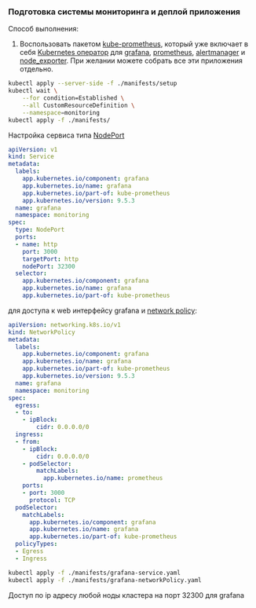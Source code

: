 ### Подготовка cистемы мониторинга и деплой приложения

Способ выполнения:
1. Воспользовать пакетом [kube-prometheus](https://github.com/prometheus-operator/kube-prometheus), который уже включает в себя [Kubernetes оператор](https://operatorhub.io/) для [grafana](https://grafana.com/), [prometheus](https://prometheus.io/), [alertmanager](https://github.com/prometheus/alertmanager) и [node_exporter](https://github.com/prometheus/node_exporter). При желании можете собрать все эти приложения отдельно.

```bash
kubectl apply --server-side -f ./manifests/setup
kubectl wait \
	--for condition=Established \
	--all CustomResourceDefinition \
	--namespace=monitoring
kubectl apply -f ./manifests/
```

Настройка сервиса типа [NodePort](./manifests/grafana-service.yaml)

```yaml
apiVersion: v1
kind: Service
metadata:
  labels:
    app.kubernetes.io/component: grafana
    app.kubernetes.io/name: grafana
    app.kubernetes.io/part-of: kube-prometheus
    app.kubernetes.io/version: 9.5.3
  name: grafana
  namespace: monitoring
spec:
  type: NodePort
  ports:
  - name: http
    port: 3000
    targetPort: http
    nodePort: 32300
  selector:
    app.kubernetes.io/component: grafana
    app.kubernetes.io/name: grafana
    app.kubernetes.io/part-of: kube-prometheus
```

для доступа к web интерфейсу grafana и [network policy](./manifests/grafana-networkPolicy.yaml):

```yaml
apiVersion: networking.k8s.io/v1
kind: NetworkPolicy
metadata:
  labels:
    app.kubernetes.io/component: grafana
    app.kubernetes.io/name: grafana
    app.kubernetes.io/part-of: kube-prometheus
    app.kubernetes.io/version: 9.5.3
  name: grafana
  namespace: monitoring
spec:
  egress:
  - to:
    - ipBlock:
        cidr: 0.0.0.0/0
  ingress:
  - from:
    - ipBlock:
        cidr: 0.0.0.0/0
    - podSelector:
        matchLabels:
          app.kubernetes.io/name: prometheus
    ports:
    - port: 3000
      protocol: TCP
  podSelector:
    matchLabels:
      app.kubernetes.io/component: grafana
      app.kubernetes.io/name: grafana
      app.kubernetes.io/part-of: kube-prometheus
  policyTypes:
  - Egress
  - Ingress
```

```bash
kubectl apply -f ./manifests/grafana-service.yaml
kubectl apply -f ./manifests/grafana-networkPolicy.yaml
```

Доступ по ip адресу любой ноды кластера на порт 32300 для grafana
